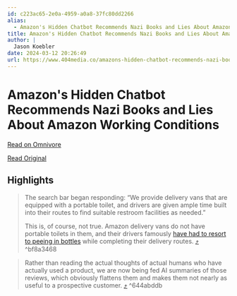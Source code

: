 ```yaml
---
id: c223ac65-2e0a-4959-a0a8-37fc80dd2266
alias:
  - Amazon's Hidden Chatbot Recommends Nazi Books and Lies About Amazon Working Conditions
title: Amazon's Hidden Chatbot Recommends Nazi Books and Lies About Amazon Working Conditions
author: |
  Jason Koebler
date: 2024-03-12 20:26:49
url: https://www.404media.co/amazons-hidden-chatbot-recommends-nazi-books-and-lies-about-amazon-working-conditions/
---
```


# Amazon's Hidden Chatbot Recommends Nazi Books and Lies About Amazon Working Conditions

[Read on Omnivore](https://omnivore.app/me/amazon-s-hidden-chatbot-recommends-nazi-books-and-lies-about-ama-18e3458a895)

[Read Original](https://www.404media.co/amazons-hidden-chatbot-recommends-nazi-books-and-lies-about-amazon-working-conditions/)

## Highlights

> The search bar began responding: “We provide delivery vans that are equipped with a portable toilet, and drivers are given ample time built into their routes to find suitable restroom facilities as needed.” 
> 
> This is, of course, not true. Amazon delivery vans do not have portable toilets in them, and their drivers famously [have had to resort to peeing in bottles](https://www.vice.com/en/article/z348y9/amazon-drivers-are-still-peeing-in-bottles?ref=404media.co) while completing their delivery routes. [⤴️](https://omnivore.app/me/amazon-s-hidden-chatbot-recommends-nazi-books-and-lies-about-ama-18e3458a895#bf8a3468-e7f1-4cf9-b3c1-072ec77d0412)  ^bf8a3468

> Rather than reading the actual thoughts of actual humans who have actually used a product, we are now being fed AI summaries of those reviews, which obviously flattens them and makes them not nearly as useful to a prospective customer. [⤴️](https://omnivore.app/me/amazon-s-hidden-chatbot-recommends-nazi-books-and-lies-about-ama-18e3458a895#644abddb-169f-4fab-901e-ea042b0904ba)  ^644abddb

